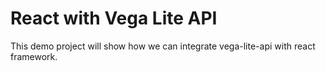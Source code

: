 # React with Vega Lite API

This demo project will show how we can integrate vega-lite-api with react framework.
